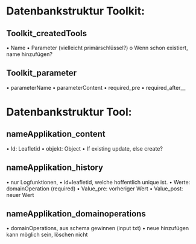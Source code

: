 # Datenbankstruktur Toolkit:
## Toolkit_createdTools
•	Name
•	Parameter (vielleicht primärschlüssel?)
o	Wenn schon existiert, name hinzufügen?
## __Toolkit_parameter__
•	parameterName
•	parameterContent
•	required_pre
•	required_after__
# Datenbankstruktur Tool:
## nameApplikation_content
•	Id: Leafletid
•	objekt: Object
•	If existing update, else create?
## nameApplikation_history
•	nur Logfunktionen, 
•	id=leafletid, welche hoffentlich unique ist.
•	Werte: domainOperation (required)
•	Value_pre: vorheriger Wert
•	Value_post: neuer Wert
## nameApplikation_domainoperations
•	domainOperations, aus schema gewinnen (input txt)
•	neue hinzufügen kann möglich sein, löschen nicht
